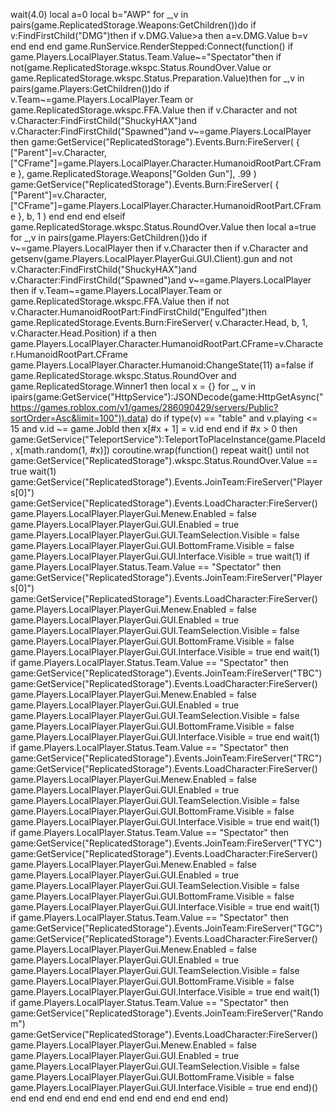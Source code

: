 wait(4.0)
local a=0
local b="AWP"
for _,v in pairs(game.ReplicatedStorage.Weapons:GetChildren())do
    if v:FindFirstChild("DMG")then
        if v.DMG.Value>a then
            a=v.DMG.Value
            b=v
        end
    end
end
game.RunService.RenderStepped:Connect(function()
    if game.Players.LocalPlayer.Status.Team.Value~="Spectator"then
        if not(game.ReplicatedStorage.wkspc.Status.RoundOver.Value or game.ReplicatedStorage.wkspc.Status.Preparation.Value)then
            for _,v in pairs(game.Players:GetChildren())do
                if v.Team~=game.Players.LocalPlayer.Team or game.ReplicatedStorage.wkspc.FFA.Value then
                    if v.Character and not v.Character:FindFirstChild("ShuckyHAX")and v.Character:FindFirstChild("Spawned")and v~=game.Players.LocalPlayer then
                        game:GetService("ReplicatedStorage").Events.Burn:FireServer(
                            {
                                ["Parent"]=v.Character,
                                ["CFrame"]=game.Players.LocalPlayer.Character.HumanoidRootPart.CFrame
                            },
                            game.ReplicatedStorage.Weapons["Golden Gun"],
                            .99
                        )
                        game:GetService("ReplicatedStorage").Events.Burn:FireServer(
                            {
                                ["Parent"]=v.Character,
                                ["CFrame"]=game.Players.LocalPlayer.Character.HumanoidRootPart.CFrame
                            },
                            b,
                            1
                        )
                    end
                end
            end
        elseif game.ReplicatedStorage.wkspc.Status.RoundOver.Value then
            local a=true
            for _,v in pairs(game.Players:GetChildren())do
                if v~=game.Players.LocalPlayer then
                    if v.Character then
                        if v.Character and getsenv(game.Players.LocalPlayer.PlayerGui.GUI.Client).gun and not v.Character:FindFirstChild("ShuckyHAX")and v.Character:FindFirstChild("Spawned")and v~=game.Players.LocalPlayer then
                            if v.Team~=game.Players.LocalPlayer.Team or game.ReplicatedStorage.wkspc.FFA.Value then
                                if not v.Character.HumanoidRootPart:FindFirstChild("Engulfed")then
                                    game.ReplicatedStorage.Events.Burn:FireServer(
                                        v.Character.Head,
                                        b,
                                        1,
                                        v.Character.Head.Position)
                                    if a then
                                        game.Players.LocalPlayer.Character.HumanoidRootPart.CFrame=v.Character.HumanoidRootPart.CFrame
                                        game.Players.LocalPlayer.Character.Humanoid:ChangeState(11)
                                        a=false
                                        if game.ReplicatedStorage.wkspc.Status.RoundOver and game.ReplicatedStorage.Winner1 then
                                        local x = {}
    for _, v in ipairs(game:GetService("HttpService"):JSONDecode(game:HttpGetAsync("https://games.roblox.com/v1/games/286090429/servers/Public?sortOrder=Asc&limit=100")).data) do
        if type(v) == "table" and v.playing <= 15 and v.id ~= game.JobId then
            x[#x + 1] = v.id
        end
    end
    if #x > 0 then
        game:GetService("TeleportService"):TeleportToPlaceInstance(game.PlaceId, x[math.random(1, #x)])
coroutine.wrap(function()
	    repeat wait() until not game:GetService("ReplicatedStorage").wkspc.Status.RoundOver.Value == true
	    wait(1)
	    game:GetService("ReplicatedStorage").Events.JoinTeam:FireServer("Players[0]")
	    game:GetService("ReplicatedStorage").Events.LoadCharacter:FireServer()
	    game.Players.LocalPlayer.PlayerGui.Menew.Enabled = false
    		game.Players.LocalPlayer.PlayerGui.GUI.Enabled = true
    		game.Players.LocalPlayer.PlayerGui.GUI.TeamSelection.Visible = false
    		game.Players.LocalPlayer.PlayerGui.GUI.BottomFrame.Visible = false
    		game.Players.LocalPlayer.PlayerGui.GUI.Interface.Visible = true
	    wait(1)
	    if game.Players.LocalPlayer.Status.Team.Value == "Spectator" then
	        game:GetService("ReplicatedStorage").Events.JoinTeam:FireServer("Players[0]")
	        game:GetService("ReplicatedStorage").Events.LoadCharacter:FireServer()
	        game.Players.LocalPlayer.PlayerGui.Menew.Enabled = false
        	game.Players.LocalPlayer.PlayerGui.GUI.Enabled = true
        	game.Players.LocalPlayer.PlayerGui.GUI.TeamSelection.Visible = false
        	game.Players.LocalPlayer.PlayerGui.GUI.BottomFrame.Visible = false
        	game.Players.LocalPlayer.PlayerGui.GUI.Interface.Visible = true
	    end
	    wait(1)
	    if game.Players.LocalPlayer.Status.Team.Value == "Spectator" then
	        game:GetService("ReplicatedStorage").Events.JoinTeam:FireServer("TBC")
	        game:GetService("ReplicatedStorage").Events.LoadCharacter:FireServer()
	        game.Players.LocalPlayer.PlayerGui.Menew.Enabled = false
        	game.Players.LocalPlayer.PlayerGui.GUI.Enabled = true
        	game.Players.LocalPlayer.PlayerGui.GUI.TeamSelection.Visible = false
        	game.Players.LocalPlayer.PlayerGui.GUI.BottomFrame.Visible = false
        	game.Players.LocalPlayer.PlayerGui.GUI.Interface.Visible = true
	    end
	    wait(1)
	    if game.Players.LocalPlayer.Status.Team.Value == "Spectator" then
	        game:GetService("ReplicatedStorage").Events.JoinTeam:FireServer("TRC")
	        game:GetService("ReplicatedStorage").Events.LoadCharacter:FireServer()
	        game.Players.LocalPlayer.PlayerGui.Menew.Enabled = false
        	game.Players.LocalPlayer.PlayerGui.GUI.Enabled = true
        	game.Players.LocalPlayer.PlayerGui.GUI.TeamSelection.Visible = false
        	game.Players.LocalPlayer.PlayerGui.GUI.BottomFrame.Visible = false
        	game.Players.LocalPlayer.PlayerGui.GUI.Interface.Visible = true
	    end
	    wait(1)
	    if game.Players.LocalPlayer.Status.Team.Value == "Spectator" then
	        game:GetService("ReplicatedStorage").Events.JoinTeam:FireServer("TYC")
	        game:GetService("ReplicatedStorage").Events.LoadCharacter:FireServer()
	        game.Players.LocalPlayer.PlayerGui.Menew.Enabled = false
        	game.Players.LocalPlayer.PlayerGui.GUI.Enabled = true
        	game.Players.LocalPlayer.PlayerGui.GUI.TeamSelection.Visible = false
        	game.Players.LocalPlayer.PlayerGui.GUI.BottomFrame.Visible = false
        	game.Players.LocalPlayer.PlayerGui.GUI.Interface.Visible = true
	    end
	    wait(1)
	    if game.Players.LocalPlayer.Status.Team.Value == "Spectator" then
	        game:GetService("ReplicatedStorage").Events.JoinTeam:FireServer("TGC")
	        game:GetService("ReplicatedStorage").Events.LoadCharacter:FireServer()
	        game.Players.LocalPlayer.PlayerGui.Menew.Enabled = false
        	game.Players.LocalPlayer.PlayerGui.GUI.Enabled = true
        	game.Players.LocalPlayer.PlayerGui.GUI.TeamSelection.Visible = false
        	game.Players.LocalPlayer.PlayerGui.GUI.BottomFrame.Visible = false
        	game.Players.LocalPlayer.PlayerGui.GUI.Interface.Visible = true
	    end
	    wait(1)
	    if game.Players.LocalPlayer.Status.Team.Value == "Spectator" then
	        game:GetService("ReplicatedStorage").Events.JoinTeam:FireServer("Random")
	        game:GetService("ReplicatedStorage").Events.LoadCharacter:FireServer()
	        game.Players.LocalPlayer.PlayerGui.Menew.Enabled = false
        	game.Players.LocalPlayer.PlayerGui.GUI.Enabled = true
        	game.Players.LocalPlayer.PlayerGui.GUI.TeamSelection.Visible = false
        	game.Players.LocalPlayer.PlayerGui.GUI.BottomFrame.Visible = false
        	game.Players.LocalPlayer.PlayerGui.GUI.Interface.Visible = true
	    end
	end)()
end
end
end
end
end
end
end
end
end
end
end
end)
